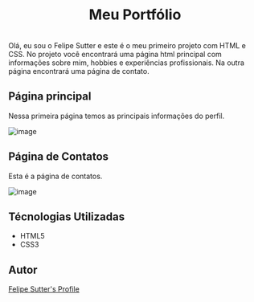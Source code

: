 ﻿<h1 align="center">Meu Portfólio</h1>
 <br>
Olá, eu sou o Felipe Sutter e este é o meu primeiro projeto com HTML e CSS. No projeto você encontrará uma página html principal com informações sobre mim, hobbies e experiências profissionais. Na outra página encontrará uma página de contato.

<h2>Página principal</h2>

Nessa primeira página temos as principais informações do perfil.

![image](https://github.com/FelipeSutter/ExerciciosFrontEnd/assets/114835043/eff2222f-9c4e-4eb0-bb9f-d47fbdc6232e)


<h2>Página de Contatos</h2>

Esta é a página de contatos.

![image](https://github.com/FelipeSutter/ExerciciosFrontEnd/assets/114835043/e31d22eb-0ff6-4856-aad0-cebe4495cfc5)


<h2>Técnologias Utilizadas</h2>

<ul>
 <li>HTML5</li>
 <li>CSS3</li>
</ul>

<h2>Autor</h2>
<a href="https://github.com/FelipeSutter">Felipe Sutter's Profile
